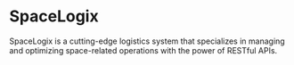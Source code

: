 # SpaceLogix

SpaceLogix is a cutting-edge logistics system that specializes in managing and optimizing space-related operations with the power of RESTful APIs.
